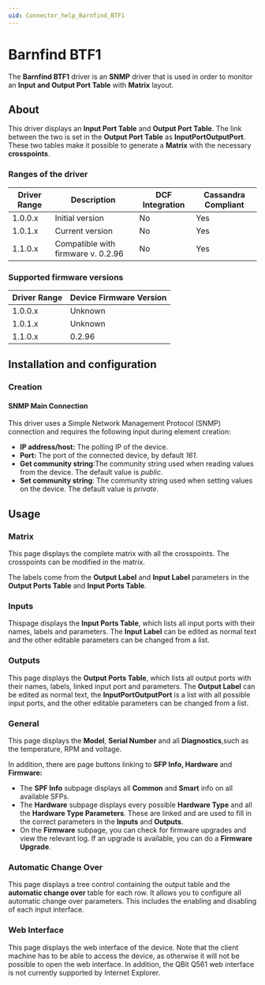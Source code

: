 ```yaml
---
uid: Connector_help_Barnfind_BTF1
---
```


# Barnfind BTF1

The **Barnfind BTF1** driver is an **SNMP** driver that is used in order to monitor an **Input and Output Port Table** with **Matrix** layout.

## About

This driver displays an **Input Port Table** and **Output Port Table**. The link between the two is set in the **Output Port Table** as **InputPortOutputPort**. These two tables make it possible to generate a **Matrix** with the necessary **crosspoints**.

### Ranges of the driver

| **Driver Range** | **Description**                    | **DCF Integration** | **Cassandra Compliant** |
|------------------|------------------------------------|---------------------|-------------------------|
| 1.0.0.x          | Initial version                    | No                  | Yes                     |
| 1.0.1.x          | Current version                    | No                  | Yes                     |
| 1.1.0.x          | Compatible with firmware v. 0.2.96 | No                  | Yes                     |

### Supported firmware versions

| **Driver Range** | **Device Firmware Version** |
|------------------|-----------------------------|
| 1.0.0.x          | Unknown                     |
| 1.0.1.x          | Unknown                     |
| 1.1.0.x          | 0.2.96                      |

## Installation and configuration

### Creation

#### SNMP Main Connection

This driver uses a Simple Network Management Protocol (SNMP) connection and requires the following input during element creation:

- **IP address/host:** The polling IP of the device.
- **Port:** The port of the connected device, by default *161*.
- **Get community string**:The community string used when reading values from the device. The default value is *public*.
- **Set community string**: The community string used when setting values on the device. The default value is *private*.

## Usage

### Matrix

This page displays the complete matrix with all the crosspoints. The crosspoints can be modified in the matrix.

The labels come from the **Output Label** and **Input Label** parameters in the **Output Ports Table** and **Input Ports Table**.

### Inputs

Thispage displays the **Input Ports Table**, which lists all input ports with their names, labels and parameters. The **Input Label** can be edited as normal text and the other editable parameters can be changed from a list.

### Outputs

This page displays the **Output Ports Table**, which lists all output ports with their names, labels, linked input port and parameters. The **Output Label** can be edited as normal text, the **InputPortOutputPort** is a list with all possible input ports, and the other editable parameters can be changed from a list.

### General

This page displays the **Model**, **Serial Number** and all **Diagnostics**,such as the temperature, RPM and voltage.

In addition, there are page buttons linking to **SFP Info, Hardware** and **Firmware:**

- The **SPF Info** subpage displays all **Common** and **Smart** info on all available SFPs.
- The **Hardware** subpage displays every possible **Hardware Type** and all the **Hardware Type Parameters**. These are linked and are used to fill in the correct parameters in the **Inputs** and **Outputs**.
- On the **Firmware** subpage, you can check for firmware upgrades and view the relevant log. If an upgrade is available, you can do a **Firmware Upgrade**.

### Automatic Change Over

This page displays a tree control containing the output table and the **automatic change over** table for each row. It allows you to configure all automatic change over parameters. This includes the enabling and disabling of each input interface.

### Web Interface

This page displays the web interface of the device. Note that the client machine has to be able to access the device, as otherwise it will not be possible to open the web interface. In addition, the QBit Q561 web interface is not currently supported by Internet Explorer.
